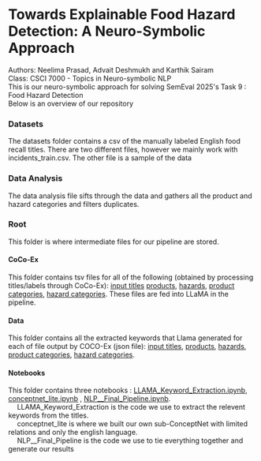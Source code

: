 # Towards Explainable Food Hazard Detection: A Neuro-Symbolic Approach

Authors: Neelima Prasad, Advait Deshmukh and Karthik Sairam \
Class: CSCI 7000 - Topics in Neuro-symbolic NLP \
This is our neuro-symbolic approach for solving SemEval 2025's Task 9 : Food Hazard Detection\
Below is an overview of our repository 

### Datasets
The datasets folder contains a csv of the manually labeled English food recall titles. There are two different files, however we mainly work with incidents_train.csv. The other file is a sample of the data

### Data Analysis
The data analysis file sifts through the data and gathers all the product and hazard categories and filters duplicates. 

### Root
This folder is where intermediate files for our pipeline are stored.
#### CoCo-Ex
This folder contains tsv files for all of the following (obtained by processing titles/labels through CoCo-Ex): [input titles](https://github.com/karthiksairam01/SemEval-Task9/blob/main/root/cocoex/outputfile_all.tsv) [products](https://github.com/karthiksairam01/SemEval-Task9/blob/main/root/cocoex/products.tsv), [hazards](https://github.com/karthiksairam01/SemEval-Task9/blob/main/root/cocoex/hazards.tsv), [product categories](https://github.com/karthiksairam01/SemEval-Task9/blob/main/root/cocoex/product_categories.tsv), [hazard categories](https://github.com/karthiksairam01/SemEval-Task9/blob/main/root/cocoex/hazard_categories.tsv). These files are fed into LLaMA in the pipeline.
#### Data
This folder contains all the extracted keywords that Llama generated for each of file output by COCO-Ex (json file): [input titles](https://github.com/karthiksairam01/SemEval-Task9/blob/main/root/data/extracted_keywords_incidents_train.json), [products](https://github.com/karthiksairam01/SemEval-Task9/blob/main/root/data/extracted_keywords_products.json), [hazards](https://github.com/karthiksairam01/SemEval-Task9/blob/main/root/data/extracted_keywords_hazards.json), [product categories](https://github.com/karthiksairam01/SemEval-Task9/blob/main/root/data/extracted_keywords_product_category.json), [hazard categories](https://github.com/karthiksairam01/SemEval-Task9/blob/main/root/data/extracted_keywords_hazard_category.json).
#### Notebooks
This folder contains three notebooks : [LLAMA_Keyword_Extraction.ipynb](https://github.com/karthiksairam01/SemEval-Task9/blob/main/root/notebooks/LLAMA_Keyword_Extraction.ipynb), [conceptnet_lite.ipynb](https://github.com/karthiksairam01/SemEval-Task9/blob/main/root/notebooks/conceptnet_lite.ipynb) , [NLP__Final_Pipeline.ipynb](https://github.com/karthiksairam01/SemEval-Task9/blob/main/root/notebooks/NLP__Final_Pipeline.ipynb). \
&emsp; LLAMA_Keyword_Extraction is the code we use to extract the relevent keywords from the titles. \
&emsp; conceptnet_lite is where we built our own sub-ConceptNet with limited relations and only the english language. \
&emsp; NLP__Final_Pipeline is the code we use to tie everything together and generate our results
